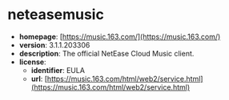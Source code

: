 # neteasemusic

- **homepage**: [https://music.163.com/](https://music.163.com/)
- **version**: 3.1.1.203306
- **description**: The official NetEase Cloud Music client.
- **license**:
  - **identifier**: EULA
  - **url**: [https://music.163.com/html/web2/service.html](https://music.163.com/html/web2/service.html)

